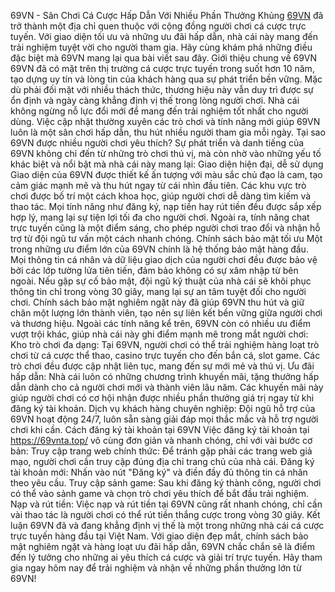 69VN - Sân Chơi Cá Cược Hấp Dẫn Với Nhiều Phần Thưởng Khủng
[69VN](https://69vnta.top/) đã trở thành một địa chỉ quen thuộc với cộng đồng người chơi cá cược trực tuyến. Với giao diện tối ưu và những ưu đãi hấp dẫn, nhà cái này mang đến trải nghiệm tuyệt vời cho người tham gia. Hãy cùng khám phá những điều đặc biệt mà 69VN mang lại qua bài viết sau đây.
Giới thiệu chung về 69VN
69VN đã có mặt trên thị trường cá cược trực tuyến trong suốt hơn 10 năm, tạo dựng uy tín và lòng tin của khách hàng qua sự phát triển bền vững. Mặc dù phải đối mặt với nhiều thách thức, thương hiệu này vẫn duy trì được sự ổn định và ngày càng khẳng định vị thế trong lòng người chơi.
Nhà cái không ngừng nỗ lực đổi mới để mang đến trải nghiệm tốt nhất cho người dùng. Việc cập nhật thường xuyên các trò chơi và tính năng mới giúp 69VN luôn là một sân chơi hấp dẫn, thu hút nhiều người tham gia mỗi ngày.
Tại sao 69VN được nhiều người chơi yêu thích?
Sự phát triển và danh tiếng của 69VN không chỉ đến từ những trò chơi thú vị, mà còn nhờ vào những yếu tố khác biệt và nổi bật mà nhà cái này mang lại:
Giao diện hiện đại, dễ sử dụng
Giao diện của 69VN được thiết kế ấn tượng với màu sắc chủ đạo là cam, tạo cảm giác mạnh mẽ và thu hút ngay từ cái nhìn đầu tiên. Các khu vực trò chơi được bố trí một cách khoa học, giúp người chơi dễ dàng tìm kiếm và thao tác. Mọi tính năng như đăng ký, nạp tiền hay rút tiền đều được sắp xếp hợp lý, mang lại sự tiện lợi tối đa cho người chơi.
Ngoài ra, tính năng chat trực tuyến cũng là một điểm sáng, cho phép người chơi trao đổi và nhận hỗ trợ từ đội ngũ tư vấn một cách nhanh chóng.
Chính sách bảo mật tối ưu
Một trong những ưu điểm lớn của 69VN chính là hệ thống bảo mật hàng đầu. Mọi thông tin cá nhân và dữ liệu giao dịch của người chơi đều được bảo vệ bởi các lớp tường lửa tiên tiến, đảm bảo không có sự xâm nhập từ bên ngoài. Nếu gặp sự cố bảo mật, đội ngũ kỹ thuật của nhà cái sẽ khôi phục thông tin chỉ trong vòng 30 giây, mang lại sự an tâm tuyệt đối cho người chơi.
Chính sách bảo mật nghiêm ngặt này đã giúp 69VN thu hút và giữ chân một lượng lớn thành viên, tạo nên sự liên kết bền vững giữa người chơi và thương hiệu.
Ngoài các tính năng kể trên, 69VN còn có nhiều ưu điểm vượt trội khác, giúp nhà cái này ghi điểm mạnh mẽ trong mắt người chơi:
Kho trò chơi đa dạng: Tại 69VN, người chơi có thể trải nghiệm hàng loạt trò chơi từ cá cược thể thao, casino trực tuyến cho đến bắn cá, slot game. Các trò chơi đều được cập nhật liên tục, mang đến sự mới mẻ và thú vị.
Ưu đãi hấp dẫn: Nhà cái luôn có những chương trình khuyến mãi, tặng thưởng hấp dẫn dành cho cả người chơi mới và thành viên lâu năm. Các khuyến mãi này giúp người chơi có cơ hội nhận được nhiều phần thưởng giá trị ngay từ khi đăng ký tài khoản.
Dịch vụ khách hàng chuyên nghiệp: Đội ngũ hỗ trợ của 69VN hoạt động 24/7, luôn sẵn sàng giải đáp mọi thắc mắc và hỗ trợ người chơi khi cần.
Cách đăng ký tài khoản tại 69VN
Việc đăng ký tài khoản tại https://69vnta.top/ vô cùng đơn giản và nhanh chóng, chỉ với vài bước cơ bản:
Truy cập trang web chính thức: Để tránh gặp phải các trang web giả mạo, người chơi cần truy cập đúng địa chỉ trang chủ của nhà cái.
Đăng ký tài khoản mới: Nhấn vào nút "Đăng ký" và điền đầy đủ thông tin cá nhân theo yêu cầu.
Truy cập sảnh game: Sau khi đăng ký thành công, người chơi có thể vào sảnh game và chọn trò chơi yêu thích để bắt đầu trải nghiệm.
Nạp và rút tiền: Việc nạp và rút tiền tại 69VN cũng rất nhanh chóng, chỉ cần vài thao tác là người chơi có thể rút tiền thắng cược trong vòng 30 giây.
Kết luận
69VN đã và đang khẳng định vị thế là một trong những nhà cái cá cược trực tuyến hàng đầu tại Việt Nam. Với giao diện đẹp mắt, chính sách bảo mật nghiêm ngặt và hàng loạt ưu đãi hấp dẫn, 69VN chắc chắn sẽ là điểm đến lý tưởng cho những ai yêu thích cá cược và giải trí trực tuyến. Hãy tham gia ngay hôm nay để trải nghiệm và nhận về những phần thưởng lớn từ 69VN!
